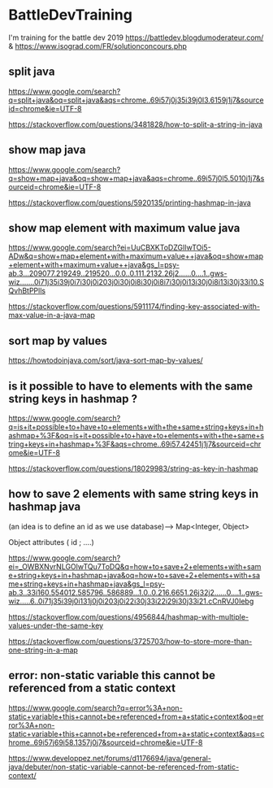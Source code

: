 # BattleDevTraining
I'm training for the battle dev 2019 https://battledev.blogdumoderateur.com/  &amp; https://www.isograd.com/FR/solutionconcours.php

## split java

https://www.google.com/search?q=split+java&oq=split+java&aqs=chrome..69i57j0j35i39j0l3.6159j1j7&sourceid=chrome&ie=UTF-8

https://stackoverflow.com/questions/3481828/how-to-split-a-string-in-java

## show map java

https://www.google.com/search?q=show+map+java&oq=show+map+java&aqs=chrome..69i57j0l5.5010j1j7&sourceid=chrome&ie=UTF-8

https://stackoverflow.com/questions/5920135/printing-hashmap-in-java

## show map element with maximum value  java

https://www.google.com/search?ei=UuCBXKToDZGIlwTOi5-ADw&q=show+map+element+with+maximum+value++java&oq=show+map+element+with+maximum+value++java&gs_l=psy-ab.3...209077.219249..219520...0.0..0.111.2132.26j2......0....1..gws-wiz.......0i71j35i39j0i7i30j0i203j0i30j0i8i30j0i8i7i30j0i13i30j0i8i13i30j33i10.SQvhBtPPlls

https://stackoverflow.com/questions/5911174/finding-key-associated-with-max-value-in-a-java-map

## sort map by values

https://howtodoinjava.com/sort/java-sort-map-by-values/

## is it possible to have to elements with the same string keys in hashmap ?

https://www.google.com/search?q=is+it+possible+to+have+to+elements+with+the+same+string+keys+in+hashmap+%3F&oq=is+it+possible+to+have+to+elements+with+the+same+string+keys+in+hashmap+%3F&aqs=chrome..69i57.42451j1j7&sourceid=chrome&ie=UTF-8

https://stackoverflow.com/questions/18029983/string-as-key-in-hashmap

## how to save 2 elements with same string keys in hashmap java

(an idea is to define an id as we use database)--> Map<Integer, Object>

Object attributes ( id ; ....)

https://www.google.com/search?ei=_OWBXNvrNLGOlwTQu7ToDQ&q=how+to+save+2+elements+with+same+string+keys+in+hashmap+java&oq=how+to+save+2+elements+with+same+string+keys+in+hashmap+java&gs_l=psy-ab.3..33i160.554012.585796..586889...1.0..0.216.6651.26j32j2......0....1..gws-wiz.....6..0i71j35i39j0i131j0j0i203j0i22i30j33i22i29i30j33i21.cCnRVJ0Iebg

https://stackoverflow.com/questions/4956844/hashmap-with-multiple-values-under-the-same-key

https://stackoverflow.com/questions/3725703/how-to-store-more-than-one-string-in-a-map

## error: non-static variable this cannot be referenced from a static context

https://www.google.com/search?q=error%3A+non-static+variable+this+cannot+be+referenced+from+a+static+context&oq=error%3A+non-static+variable+this+cannot+be+referenced+from+a+static+context&aqs=chrome..69i57j69i58.1357j0j7&sourceid=chrome&ie=UTF-8

https://www.developpez.net/forums/d1176694/java/general-java/debuter/non-static-variable-cannot-be-referenced-from-static-context/


